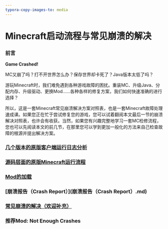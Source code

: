 ```yaml
---
typora-copy-images-to: media
---
```


# Minecraft启动流程与常见崩溃的解决

### 前言

**Game Crashed!**

MC又崩了吗？打不开世界怎么办？保存世界却卡死了？Java版本太低了吗？

游玩Minecraft时，我们难免遇到各种游戏故障的困扰。重装MC、升级Java、分配内存、升级驱动、更换Mod......各种各样的修复方案，我们如何快速准确的进行选择？

所以，这是一套Minecraft常见崩溃解决方案对照表，也是一套Minecraft故障处理速成课。如果您正在忙于尝试修复您的游戏，您可以试着翻阅本文最后一节的崩溃解决对照表，也许会有收获。当然，如果您有兴趣完整地学习一套MC检修流程，您也可以先阅读本文的前几节，在那里您可以学到更加一般化的方法来自己检查故障的根源并提出解决方案。

### [几个版本的原版客户端运行日志分析](几个版本的原版客户端运行日志分析.md)

### [源码层面的原版Minecraft运行流程](几个版本的原版客户端运行日志分析.md)

### [Mod的加载](Mod的加载].md)

### [崩溃报告（Crash Report）](崩溃报告（Crash Report）.md)

### [常见崩溃的解决（欢迎补充）](常见崩溃的解决（欢迎补充）.md)

### 推荐Mod: Not Enough Crashes

